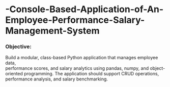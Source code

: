 # -Console-Based-Application-of-An-Employee-Performance-Salary-Management-System

### Objective: 
Build a modular, class-based Python application that manages employee data,  
performance scores, and salary analytics using pandas, numpy, and
object-oriented  programming. The application should support CRUD operations, 
performance analysis,  and salary benchmarking.
